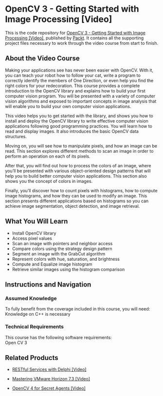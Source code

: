 # OpenCV 3 - Getting Started with Image Processing [Video]
This is the code repository for [OpenCV 3 - Getting Started with Image Processing [Video]](https://www.packtpub.com/application-development/opencv-3-getting-started-with-image-processing-video?utm_source=github&utm_medium=repository&utm_campaign=9781788292368), published by [Packt](https://www.packtpub.com/?utm_source=github). It contains all the supporting project files necessary to work through the video course from start to finish.
## About the Video Course
Making your applications see has never been easier with OpenCV. With it, you can teach your robot how to follow your cat, write a program to correctly identify the members of One Direction, or even help you find the right colors for your redecoration. This course provides a complete introduction to the OpenCV library and explains how to build your first computer vision program. You will be presented with a variety of computer vision algorithms and exposed to important concepts in image analysis that will enable you to build your own computer vision applications.

This video helps you to get started with the library, and shows you how to install and deploy the OpenCV library to write effective computer vision applications following good programming practices. You will learn how to read and display images. It also introduces the basic OpenCV data structures.

Moving on, you will see how to manipulate pixels, and how an image can be read. This section explores different methods to scan an image in order to perform an operation on each of its pixels. 

After that, you will find out how to process the colors of an image, where you’ll be presented with various object-oriented design patterns that will help you to build better computer vision applications. This section also shows you the concept of colors in images. 

Finally, you’ll discover how to count pixels with histograms, how to compute image histograms, and how they can be used to modify an image. This section presents different applications based on histograms so you can achieve image segmentation, object detection, and image retrieval. 



<H2>What You Will Learn</H2>
<DIV class=book-info-will-learn-text>
<UL>
<LI>Install OpenCV library 
<LI>Access pixel values 
<LI>Scan an image with pointers and neighbor access 
<LI>Compare colors using the strategy design pattern 
<LI>Segment an image with the GrabCut algorithm 
<LI>Represent colors with hue, saturation, and brightness 
<LI>Compute and Equalize image histogram 
<LI>Retrieve similar images using the histogram comparison </LI></UL></DIV>

## Instructions and Navigation
### Assumed Knowledge
To fully benefit from the coverage included in this course, you will need:<br/>
Knowledge on C++ is necessary

### Technical Requirements
This course has the following software requirements:<br/>
Open CV 3

## Related Products
* [RESTful Services with Delphi [Video]](https://www.packtpub.com/application-development/restful-services-delphi-video?utm_source=github&utm_medium=repository&utm_campaign=9781789951882)

* [Mastering VMware Horizon 7.3 [Video]](https://www.packtpub.com/virtualization-and-cloud/mastering-vmware-horizon-73-video?utm_source=github&utm_medium=repository&utm_campaign=9781789802320)

* [OpenCV 4 for Secret Agents [Video]](https://www.packtpub.com/application-development/opencv-4-secret-agents-video?utm_source=github&utm_medium=repository&utm_campaign=9781789806489)

